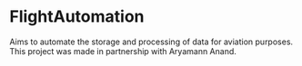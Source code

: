 # FlightAutomation
Aims to automate the storage and processing of data for aviation purposes.
This project was made in partnership with Aryamann Anand.
